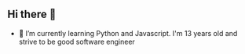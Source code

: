 ## Hi there 👋

- 🌱 I’m currently learning Python and Javascript. I'm 13 years old and strive to be good software engineer

